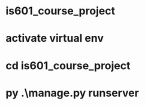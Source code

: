 # is601_course_project

# activate virtual env 

# cd is601_course_project

# py .\manage.py runserver
